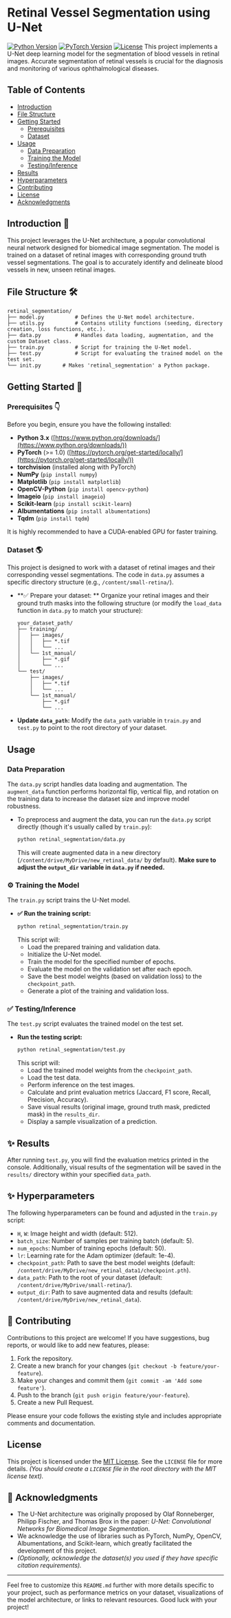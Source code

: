 # Retinal Vessel Segmentation using U-Net

[![Python Version](https://img.shields.io/badge/python-3.x-blue.svg)](https://www.python.org/downloads/)
[![PyTorch Version](https://img.shields.io/badge/pytorch-%3E%3D1.0-orange.svg)](https://pytorch.org/)
[![License](https://img.shields.io/badge/License-MIT-yellow.svg)](https://opensource.org/licenses/MIT)
This project implements a U-Net deep learning model for the segmentation of blood vessels in retinal images. Accurate segmentation of retinal vessels is crucial for the diagnosis and monitoring of various ophthalmological diseases.

## Table of Contents

- [Introduction](#introduction)
- [File Structure](#file-structure)
- [Getting Started](#getting-started)
    - [Prerequisites](#prerequisites)
    - [Dataset](#dataset)
- [Usage](#usage)
    - [Data Preparation](#data-preparation)
    - [Training the Model](#training-the-model)
    - [Testing/Inference](#testinginference)
- [Results](#results)
- [Hyperparameters](#hyperparameters)
- [Contributing](#contributing)
- [License](#license)
- [Acknowledgments](#acknowledgments)

## Introduction 🎉

This project leverages the U-Net architecture, a popular convolutional neural network designed for biomedical image segmentation. The model is trained on a dataset of retinal images with corresponding ground truth vessel segmentations. The goal is to accurately identify and delineate blood vessels in new, unseen retinal images.

## File Structure 🛠️
```
retinal_segmentation/
├── model.py          # Defines the U-Net model architecture.
├── utils.py          # Contains utility functions (seeding, directory creation, loss functions, etc.).
├── data.py           # Handles data loading, augmentation, and the custom Dataset class.
├── train.py          # Script for training the U-Net model.
├── test.py           # Script for evaluating the trained model on the test set.
└── init.py       # Makes 'retinal_segmentation' a Python package.

```


## Getting Started 🚀

### Prerequisites 👇

Before you begin, ensure you have the following installed:

- **Python 3.x** ([https://www.python.org/downloads/](https://www.python.org/downloads/))
- **PyTorch** (>= 1.0) ([https://pytorch.org/get-started/locally/](https://pytorch.org/get-started/locally/))
- **torchvision** (installed along with PyTorch)
- **NumPy** (`pip install numpy`)
- **Matplotlib** (`pip install matplotlib`)
- **OpenCV-Python** (`pip install opencv-python`)
- **Imageio** (`pip install imageio`)
- **Scikit-learn** (`pip install scikit-learn`)
- **Albumentations** (`pip install albumentations`)
- **Tqdm** (`pip install tqdm`)

It is highly recommended to have a CUDA-enabled GPU for faster training.


### Dataset 🌎

This project is designed to work with a dataset of retinal images and their corresponding vessel segmentations. The code in `data.py` assumes a specific directory structure (e.g., `/content/small-retina/`).

-   **✅ Prepare your dataset: ** Organize your retinal images and their ground truth masks into the following structure (or modify the `load_data` function in `data.py` to match your structure):

    ```
    your_dataset_path/
    ├── training/
    │   ├── images/
    │   │   ├── *.tif
    │   │   └── ...
    │   └── 1st_manual/
    │       ├── *.gif
    │       └── ...
    └── test/
        ├── images/
        │   ├── *.tif
        │   └── ...
        └── 1st_manual/
            ├── *.gif
            └── ...
    ```

-   **Update `data_path`:** Modify the `data_path` variable in `train.py` and `test.py` to point to the root directory of your dataset.

## Usage

### Data Preparation

The `data.py` script handles data loading and augmentation. The `augment_data` function performs horizontal flip, vertical flip, and rotation on the training data to increase the dataset size and improve model robustness.

-   To preprocess and augment the data, you can run the `data.py` script directly (though it's usually called by `train.py`):
    ```bash
    python retinal_segmentation/data.py
    ```
    This will create augmented data in a new directory (`/content/drive/MyDrive/new_retinal_data/` by default). **Make sure to adjust the `output_dir` variable in `data.py` if needed.**

### ⚙️ Training the Model

The `train.py` script trains the U-Net model.

-   **✅ Run the training script:**
    ```bash
    python retinal_segmentation/train.py
    ```
    This script will:
    -   Load the prepared training and validation data.
    -   Initialize the U-Net model.
    -   Train the model for the specified number of epochs.
    -   Evaluate the model on the validation set after each epoch.
    -   Save the best model weights (based on validation loss) to the `checkpoint_path`.
    -   Generate a plot of the training and validation loss.

### ✅ Testing/Inference

The `test.py` script evaluates the trained model on the test set.

-   **Run the testing script:**
    ```bash
    python retinal_segmentation/test.py
    ```
    This script will:
    -   Load the trained model weights from the `checkpoint_path`.
    -   Load the test data.
    -   Perform inference on the test images.
    -   Calculate and print evaluation metrics (Jaccard, F1 score, Recall, Precision, Accuracy).
    -   Save visual results (original image, ground truth mask, predicted mask) in the `results_dir`.
    -   Display a sample visualization of a prediction.

## ✨ Results

After running `test.py`, you will find the evaluation metrics printed in the console. Additionally, visual results of the segmentation will be saved in the `results/` directory within your specified `data_path`.

## ✨ Hyperparameters

The following hyperparameters can be found and adjusted in the `train.py` script:

-   `H`, `W`: Image height and width (default: 512).
-   `batch_size`: Number of samples per training batch (default: 5).
-   `num_epochs`: Number of training epochs (default: 50).
-   `lr`: Learning rate for the Adam optimizer (default: 1e-4).
-   `checkpoint_path`: Path to save the best model weights (default: `/content/drive/MyDrive/new_retinal_data1/checkpoint.pth`).
-   `data_path`: Path to the root of your dataset (default: `/content/drive/MyDrive/small-retina/`).
-   `output_dir`: Path to save augmented data and results (default: `/content/drive/MyDrive/new_retinal_data`).

## 🌳 Contributing

Contributions to this project are welcome! If you have suggestions, bug reports, or would like to add new features, please:

1.  Fork the repository.
2.  Create a new branch for your changes (`git checkout -b feature/your-feature`).
3.  Make your changes and commit them (`git commit -am 'Add some feature'`).
4.  Push to the branch (`git push origin feature/your-feature`).
5.  Create a new Pull Request.

Please ensure your code follows the existing style and includes appropriate comments and documentation.

## License

This project is licensed under the [MIT License](https://opensource.org/licenses/MIT). See the `LICENSE` file for more details. *(You should create a `LICENSE` file in the root directory with the MIT license text).*

## 🌳 Acknowledgments

-   The U-Net architecture was originally proposed by Olaf Ronneberger, Philipp Fischer, and Thomas Brox in the paper: *U-Net: Convolutional Networks for Biomedical Image Segmentation*.
-   We acknowledge the use of libraries such as PyTorch, NumPy, OpenCV, Albumentations, and Scikit-learn, which greatly facilitated the development of this project.
-   *(Optionally, acknowledge the dataset(s) you used if they have specific citation requirements).*

---

Feel free to customize this `README.md` further with more details specific to your project, such as performance metrics on your dataset, visualizations of the model architecture, or links to relevant resources. Good luck with your project!
